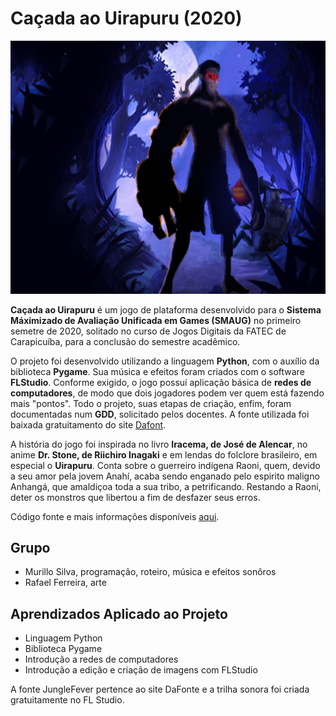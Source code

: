 # Caçada ao Uirapuru (2020)

![Uirapuru](https://github.com/MurilloFagundesAS/MurilloFagundesAS.github.io/blob/master/Imagens/Uirapuru.jpg)

  **Caçada ao Uirapuru** é um jogo de plataforma desenvolvido para o **Sistema Máximizado de Avaliação Unificada em Games (SMAUG)** no primeiro semetre de 2020, solitado no curso de Jogos Digitais da FATEC de Carapicuíba, para a conclusão do semestre acadêmico.
  
  O projeto foi desenvolvido utilizando a linguagem **Python**, com o auxílio da biblioteca **Pygame**. Sua música e efeitos foram criados com o software **FLStudio**. Conforme exigido, o jogo possuí aplicação básica de **redes de computadores**, de modo que dois jogadores podem ver quem está fazendo mais "pontos". Todo o projeto, suas etapas de criação, enfim, foram documentadas num **GDD**, solicitado pelos docentes. A fonte utilizada foi baixada gratuitamento do site [Dafont](https://www.dafont.com/pt/).
  
  A história do jogo foi inspirada no livro **Iracema, de José de Alencar**, no anime **Dr. Stone, de Riichiro Inagaki** e em lendas do folclore brasileiro, em especial o **Uirapuru**. Conta sobre o guerreiro indígena Raoni, quem, devido a seu amor pela jovem Anahí, acaba sendo enganado pelo espirito maligno Anhangá, que amaldiçoa toda a sua tribo, a petrificando. Restando a Raoni, deter os monstros que libertou a fim de desfazer seus erros.

  Código fonte e mais informações disponíveis [aqui](https://github.com/MurilloFagundesAS/SMAUG-2020-1).

## Grupo
- Murillo Silva, programação, roteiro, música e efeitos sonôros
- Rafael Ferreira, arte

## Aprendizados Aplicado ao Projeto
- Linguagem Python
- Biblioteca Pygame
- Introdução a redes de computadores
- Introdução a edição e criação de imagens com FLStudio

A fonte JungleFever pertence ao site DaFonte e a trilha sonora foi criada gratuitamente no FL Studio.
